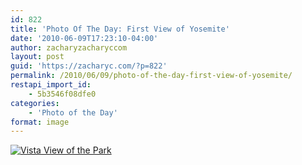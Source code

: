 ```yaml
---
id: 822
title: 'Photo Of The Day: First View of Yosemite'
date: '2010-06-09T17:23:10-04:00'
author: zacharyzacharyccom
layout: post
guid: 'https://zacharyc.com/?p=822'
permalink: /2010/06/09/photo-of-the-day-first-view-of-yosemite/
restapi_import_id:
    - 5b3546f08dfe0
categories:
    - 'Photo of the Day'
format: image
---
```


[![Vista View of the Park](https://i0.wp.com/zacharyc.smugmug.com/photos/895082700_rxLzi-M.jpg?resize=600%2C396 "First View of Yosemite")](http://zacharyc.smugmug.com/Photography/Photo-of-the-Day/6035965_mvCXN#895082700_rxLzi)